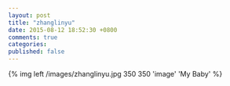 ```yaml
---
layout: post
title: "zhanglinyu"
date: 2015-08-12 18:52:30 +0800
comments: true
categories: 
published: false
---
```


{% img left /images/zhanglinyu.jpg 350 350 'image' 'My Baby' %}
